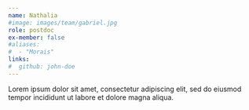 ```yaml
---
name: Nathalia
#image: images/team/gabriel.jpg
role: postdoc
ex-member: false
#aliases:
#  - "Morais"
links:
#  github: john-doe
---
```


Lorem ipsum dolor sit amet, consectetur adipiscing elit, sed do eiusmod tempor incididunt ut labore et dolore magna aliqua.
